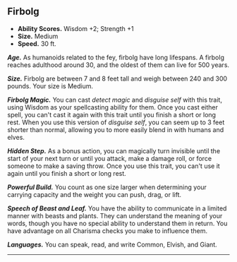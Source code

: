 ﻿## Firbolg

- **Ability Scores.** Wisdom +2; Strength +1
- **Size.** Medium
- **Speed.** 30 ft.

***Age.*** As humanoids related to the fey, firbolg have long lifespans. A firbolg reaches adulthood around 30, and the oldest of them can live for 500 years.

***Size.*** Firbolg are between 7 and 8 feet tall and weigh between 240 and 300 pounds. Your size is Medium.

***Firbolg Magic.*** You can cast *detect magic* and *disguise self* with this trait, using Wisdom as your spellcasting ability for them. Once you cast either spell, you can't cast it again with this trait until you finish a short or long rest. When you use this version of *disguise self*, you can seem up to 3 feet shorter than normal, allowing you to more easily blend in with humans and elves.

***Hidden Step.*** As a bonus action, you can magically turn invisible until the start of your next turn or until you attack, make a damage roll, or force someone to make a saving throw. Once you use this trait, you can't use it again until you finish a short or long rest.

***Powerful Build.*** You count as one size larger when determining your carrying capacity and the weight you can push, drag, or lift.

***Speech of Beast and Leaf.*** You have the ability to communicate in a limited manner with beasts and plants. They can understand the meaning of your words, though you have no special ability to understand them in return. You have advantage on all Charisma checks you make to influence them.

***Languages.*** You can speak, read, and write Common, Elvish, and Giant.

---

